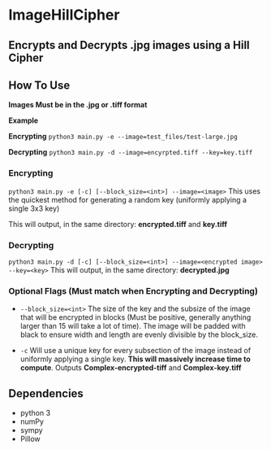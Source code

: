 # ImageHillCipher
## Encrypts and Decrypts .jpg images using a Hill Cipher

## How To Use
**Images Must be in the .jpg or .tiff format**

**Example** 

**Encrypting**
`python3 main.py -e --image=test_files/test-large.jpg`

**Decrypting**
`python3 main.py -d --image=encyrpted.tiff --key=key.tiff`

### Encrypting
`python3 main.py -e [-c] [--block_size=<int>] --image=<image>`
This uses the quickest method for generating a random key (uniformly applying a single 3x3 key)

This will output, in the same directory: **encrypted.tiff** and **key.tiff**

### Decrypting

`python3 main.py -d [-c] [--block_size=<int>] --image=<encrypted image> --key=<key>`
This will output, in the same directory: **decrypted.jpg**


### Optional Flags (Must match when Encrypting and Decrypting)

- `--block_size=<int>` The size of the key and the subsize of the image that will be encrypted in blocks (Must be positive, generally anything larger than 15 will take a lot of time). The image will be padded with black to ensure width and length are evenly divisible by the block_size.

- `-c` Will use a unique key for every subsection of the image instead of uniformly applying a single key. **This will massively increase time to compute**. Outputs **Complex-encrypted-tiff** and **Complex-key.tiff**

## Dependencies
- python 3
- numPy
- sympy
- Pillow
